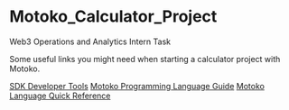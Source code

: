 # Motoko_Calculator_Project
Web3 Operations and Analytics Intern Task

Some useful links you might need when starting a calculator project with Motoko.

[SDK Developer Tools](https://internetcomputer.org/docs/current/developer-docs/getting-started/install/)
[Motoko Programming Language Guide](https://internetcomputer.org/docs/current/motoko/main/getting-started/motoko-introduction)
[Motoko Language Quick Reference](https://internetcomputer.org/docs/current/motoko/main/reference/language-manual)

